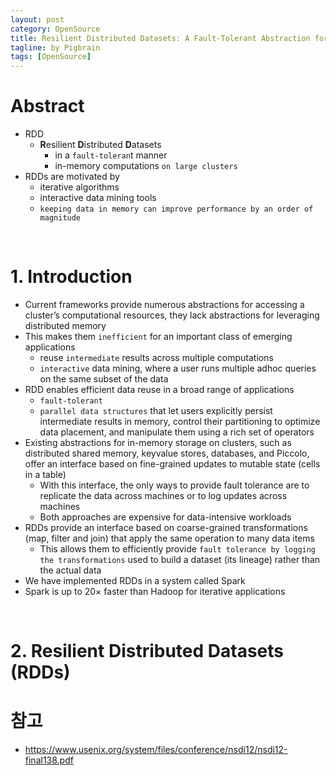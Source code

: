 ```yaml
---
layout: post
category: OpenSource  
title: Resilient Distributed Datasets: A Fault-Tolerant Abstraction for In-Memory Cluster Computing  
tagline: by Pigbrain  
tags: [OpenSource]
---
```


<!--more-->
  
# Abstract
* RDD
	* **R**esilient **D**istributed **D**atasets
		* in a `fault-toleran`t manner
		* in-memory computations `on large clusters`
* RDDs are motivated by  
	* iterative algorithms 
	* interactive data mining tools
	* `keeping data in memory
can improve performance by an order of magnitude`
  	
<br> 
  
# 1. Introduction
* Current frameworks provide numerous abstractions
for accessing a cluster’s computational resources, they lack abstractions for leveraging distributed memory  
* This makes them `inefficient` for an important class of emerging applications
	* reuse `intermediate` results across multiple computations
	* `interactive` data mining, where a user runs multiple adhoc queries on the same subset of the data
* RDD enables efficient data reuse in a broad range of applications 	
	* `fault-tolerant`  
	* `parallel data structures` that let users explicitly persist intermediate results in memory, control their partitioning to optimize data placement, and manipulate them using a rich set of operators  
* Existing abstractions for in-memory storage on clusters, such as distributed shared memory, keyvalue
stores, databases, and Piccolo, offer an
interface based on fine-grained updates to mutable state
(cells in a table)
	* With this interface, the only ways to provide fault tolerance are to replicate the data across machines or to log updates across machines  
	*  Both approaches are expensive for data-intensive workloads  
* RDDs provide an interface based on coarse-grained transformations (map, filter and join) that apply the same operation to many data items  
	* This allows them to efficiently provide `fault
tolerance by logging the transformations` used to build a dataset (its lineage) rather than the actual data  
* We have implemented RDDs in a system called Spark  
*  Spark is up to 20× faster than Hadoop for iterative applications  
  
<br>  
  
# 2. Resilient Distributed Datasets (RDDs)
  
	
	
	 
  
# 참고  
* https://www.usenix.org/system/files/conference/nsdi12/nsdi12-final138.pdf  
